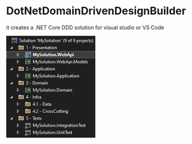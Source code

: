 # DotNetDomainDrivenDesignBuilder
it creates a .NET Core DDD solution for visual studio or VS Code

![File](file.png)
